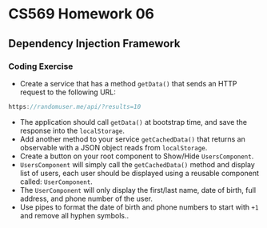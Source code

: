 # CS569 Homework 06
## Dependency Injection Framework
### Coding Exercise
* Create a service that has a method `getData()` that sends an HTTP request to the following URL:
```js
https://randomuser.me/api/?results=10
```
* The application should call `getData()` at bootstrap time, and save the response into the `localStorage`. 
* Add another method to your service `getCachedData()` that returns an observable with a JSON object reads from `localStorage`.
* Create a button on your root component to Show/Hide `UsersComponent`. 
* `UsersComponent` will simply call the `getCachedData()` method and display list of users, each user should be displayed using a reusable component called: `UserComponent`. 
* The `UserComponent` will only display the first/last name, date of birth, full address, and phone number of the user.
* Use pipes to format the date of birth and phone numbers to start with `+1` and remove all hyphen symbols..

